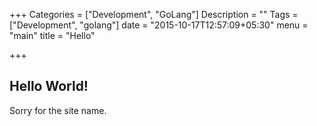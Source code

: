 +++
Categories = ["Development", "GoLang"]
Description = ""
Tags = ["Development", "golang"]
date = "2015-10-17T12:57:09+05:30"
menu = "main"
title = "Hello"

+++

## Hello World!

Sorry for the site name.
